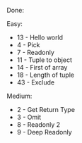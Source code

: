 Done:

Easy:
- 13 - Hello world
- 4 - Pick
- 7 - Readonly
- 11 - Tuple to object
- 14 - First of array
- 18 - Length of tuple
- 43 - Exclude

Medium:
- 2 - Get Return Type
- 3 - Omit
- 8 - Readonly 2
- 9 - Deep Readonly
